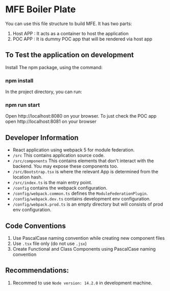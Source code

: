 # MFE Boiler Plate

You can use this file structure to build MFE.
It has two parts:
1. Host APP : It acts as a container to host the application
2. POC APP : It is dummy POC app that will be rendered via host app
## To Test the application on development

Install The npm package, using the command:

### npm install

In the project directory, you can run:

### npm run start

Open http://localhost:8080 on your browser.
To just check the POC app open http://localhost:8081 on your browser

## Developer Information

- React application using webpack 5 for module federation.
- `/src` This contains application source code.
- `/src/components` This contains elements that don't interact with the backend. You may expose these components too.
- `/src/Bootstrap.tsx` is where the relevant App is determined from the location hash.
- `/src/index.ts` is the main entry point.
- `/config` contains the webpack configuration.
- `/config/webpack.common.ts` defines the `ModuleFederationPlugin`.
- `/config/webpack.dev.ts` contains development env configuration.
- `/config/webpack.prod.ts` is an empty directory but will consists of prod env configuration.

## Code Conventions

1. Use PascalCase naming convention while creating new component files
2. Use `.tsx` file only (do not use `.jsx`)
3. Create Functional and Class Components using PascalCase naming convention

## Recommendations:
1. Recommed to use `Node version: 14.2.0` in development machine.

